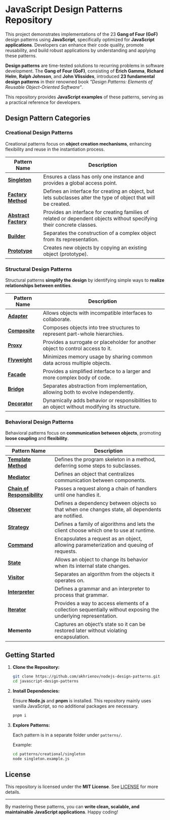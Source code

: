 # JavaScript Design Patterns Repository

This project demonstrates implementations of the 23 **Gang of Four (GoF)** design patterns using **JavaScript**, specifically optimized for **JavaScript applications**. Developers can enhance their code quality, promote reusability, and build robust applications by understanding and applying these patterns.

**Design patterns** are time-tested solutions to recurring problems in software development. The **Gang of Four (GoF)**, consisting of **Erich Gamma**, **Richard Helm**, **Ralph Johnson**, and **John Vlissides**, introduced **23 fundamental design patterns** in their renowned book *"Design Patterns: Elements of Reusable Object-Oriented Software"*.

This repository provides **JavaScript examples** of these patterns, serving as a practical reference for developers.

## Design Pattern Categories

### Creational Design Patterns

Creational patterns focus on **object creation mechanisms**, enhancing flexibility and reuse in the instantiation process.

| Pattern Name                                                                                    | Description                                                                                                      |
|-------------------------------------------------------------------------------------------------|------------------------------------------------------------------------------------------------------------------|
| **[Singleton](./patterns/creational/singleton/singleton.implementation.js)**                    | Ensures a class has only one instance and provides a global access point.                                         |
| **[Factory Method](./patterns/creational/factory-method/factory-method.implementation.js)**     | Defines an interface for creating an object, but lets subclasses alter the type of object that will be created.  |
| **[Abstract Factory](./patterns/creational/abstract-factory/abstract-factory.implementation.js)** | Provides an interface for creating families of related or dependent objects without specifying their concrete classes. |
| **[Builder](./patterns/creational/builder/builder.implementation.js)**                                                                                     | Separates the construction of a complex object from its representation.                                           |
| **[Prototype](./patterns/creational/prototype/prototype.implementation.js)**                                                                                   | Creates new objects by copying an existing object (prototype).                                                   |

### Structural Design Patterns

Structural patterns **simplify the design** by identifying simple ways to **realize relationships between entities**.

| Pattern Name                                                                 | Description                                                                                                           |
|------------------------------------------------------------------------------|-----------------------------------------------------------------------------------------------------------------------|
| **[Adapter](./patterns/structural/adapter/adapter.implementation.js)**       | Allows objects with incompatible interfaces to collaborate.                                                           |
| **[Composite](./patterns/structural/composite/composite.implementation.js)** | Composes objects into tree structures to represent part-whole hierarchies.                                             |
| **[Proxy](./patterns/structural/proxy/proxy.implementation.js)**             | Provides a surrogate or placeholder for another object to control access to it.                                       |
| **[Flyweight](./patterns/structural/flyweight/flyweight.implementation.js)** | Minimizes memory usage by sharing common data across multiple objects.                                                 |
| **[Facade](./patterns/structural/facade/facade.implementation.js)**          | Provides a simplified interface to a larger and more complex body of code.                                             |
| **[Bridge](./patterns/structural/bridge/bridge.implementation.js)**          | Separates abstraction from implementation, allowing both to evolve independently.                                      |
| **[Decorator](./patterns/structural/decorator/decorator.implementation.js)**    | Dynamically adds behavior or responsibilities to an object without modifying its structure.                           |

### Behavioral Design Patterns

Behavioral patterns focus on **communication between objects**, promoting **loose coupling** and **flexibility**.

| Pattern Name                                                                                                           | Description                                                                                                 |
|------------------------------------------------------------------------------------------------------------------------|-----------------------------------------------------------------------------------------------------------------|
| **[Template Method](./patterns/behavioral/template-method/template-method.implementation.js)**                         | Defines the program skeleton in a method, deferring some steps to subclasses.                                |
| **[Mediator](./patterns/behavioral/mediator/mediator.implementation.js)**                                              | Defines an object that centralizes communication between components.                                         |
| **[Chain of Responsibility](./patterns/behavioral/chain-of-responsibility/chain-of-responsibility.implementation.js)** | Passes a request along a chain of handlers until one handles it.                                             |
| **[Observer](./patterns/behavioral/observer/observer.implementation.js)**                                              | Defines a dependency between objects so that when one changes state, all dependents are notified.            |
| **[Strategy](./patterns/behavioral/strategy/strategy.implementation.js)**                                              | Defines a family of algorithms and lets the client choose which one to use at runtime.                      |
| **[Command](./patterns/behavioral/command/command.implementation.js)**                                                                                                            | Encapsulates a request as an object, allowing parameterization and queuing of requests.                     |
| **[State](./patterns/behavioral/state/state.implementation.js)**                                                                                                              | Allows an object to change its behavior when its internal state changes.                                     |
| **[Visitor](./patterns/behavioral/visitor/visitor.implementation.js)**                                                                                                            | Separates an algorithm from the objects it operates on.                                                     |
| **[Interpreter](./patterns/behavioral/interpreter/interpreter.implementation.js)**                                                                                                        | Defines a grammar and an interpreter to process that grammar.                                                |
| **[Iterator](./patterns/behavioral/iterator/iterator.implementation.js)**                                                                                                           | Provides a way to access elements of a collection sequentially without exposing the underlying representation.|
| **Memento**                                                                                                            | Captures an object’s state so it can be restored later without violating encapsulation.                    |

## Getting Started

1. **Clone the Repository:**

   ```bash
   git clone https://github.com/akhrienov/nodejs-design-patterns.git
   cd javascript-design-patterns
   ```

2. **Install Dependencies:**

   Ensure **Node.js** and **pnpm** is installed. This repository mainly uses vanilla JavaScript, so no additional packages are necessary.

   ```bash
   pnpm i
   ```

3. **Explore Patterns:**

   Each pattern is in a separate folder under `patterns/`.

   Example:

   ```bash
   cd patterns/creational/singleton
   node singleton.example.js
   ```

## License

This repository is licensed under the **MIT License**. See [LICENSE](LICENSE) for more details.

---

By mastering these patterns, you can **write clean, scalable, and maintainable JavaScript applications**. Happy coding!

